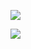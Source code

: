 
<!-- <img src="https://cdn.jsdelivr.net/gh/devicons/devicon@latest/icons/python/python-original.svg" width="50px" height="50px"/>-->
![](https://raw.githubusercontent.com/StoneGoblyn/githubstats/master/generated/overview.svg#gh-dark-mode-only)

![](https://raw.githubusercontent.com/StoneGoblyn/githubstats/master/generated/languages.svg#gh-dark-mode-only)



<!--
**StoneGoblyn/StoneGoblyn** is a ✨ _special_ ✨ repository because its `README.md` (this file) appears on your GitHub profile.

Here are some ideas to get you started:

- 🔭 I’m currently working on ...
- 🌱 I’m currently learning ...
- 👯 I’m looking to collaborate on ...
- 🤔 I’m looking for help with ...
- 💬 Ask me about ...
- 📫 How to reach me: ...
- 😄 Pronouns: ...
- ⚡ Fun fact: ...
-->

